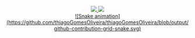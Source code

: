 <div align="center">
  <a href="https://github.com/FernandoLuiz-web">
  <img height="150em" src="https://github-readme-stats.vercel.app/api?username=kennedyap&show_icons=true&theme=dracula&include_all_commits=true&count_private=true"/>
  <img height="150em" src="https://github-readme-stats.vercel.app/api/top-langs/?username=kennedyap&layout=compact&langs_count=7&theme=dracula"/>
</div>
  
<div align="center">
  ![Snake animation](https://github.com/thiagoGomesOliveira/thiagoGomesOliveira/blob/output/github-contribution-grid-snake.svg)
</div>
